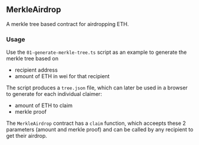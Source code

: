 ## MerkleAirdrop

A merkle tree based contract for airdropping ETH.

### Usage

Use the `01-generate-merkle-tree.ts` script as an example to generate the merkle tree based on

- recipient address
- amount of ETH in wei for that recipient

The script produces a `tree.json` file, which can later be used in a browser to generate for each individual claimer:

- amount of ETH to claim
- merkle proof

The `MerkleAirdrop` contract has a `claim` function, which acceepts these 2 parameters (amount and merkle proof) and can be called by any recipient to get their airdrop.
